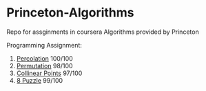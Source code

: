 # Princeton-Algorithms
Repo for assginments in coursera Algorithms provided by Princeton

Programming Assignment:
1. [Percolation](https://eetose.github.io/docs/algorithm/percolation/)  100/100
2. [Permutation](https://eetose.github.io/docs/algorithm/permutation/)  98/100
3. [Collinear Points](https://eetose.github.io/docs/algorithm/collinear/) 97/100
4. [8 Puzzle](https://eetose.github.io/docs/algorithm/8puzzle/) 99/100

